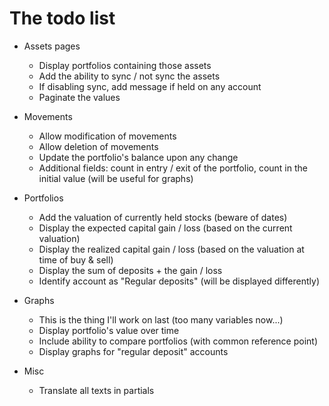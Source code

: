 # The todo list
* Assets pages
    * Display portfolios containing those assets
    * Add the ability to sync / not sync the assets
    * If disabling sync, add message if held on any account
    * Paginate the values

* Movements
    * Allow modification of movements
    * Allow deletion of movements
    * Update the portfolio's balance upon any change
    * Additional fields: count in entry / exit of the portfolio, count in the initial value (will be useful for graphs)

* Portfolios
    * Add the valuation of currently held stocks (beware of dates)
    * Display the expected capital gain / loss (based on the current valuation)
    * Display the realized capital gain / loss (based on the valuation at time of buy & sell)
    * Display the sum of deposits + the gain / loss
    * Identify account as "Regular deposits" (will be displayed differently)

* Graphs
    * This is the thing I'll work on last (too many variables now...)
    * Display portfolio's value over time
    * Include ability to compare portfolios (with common reference point)
    * Display graphs for "regular deposit" accounts

* Misc
    * Translate all texts in partials